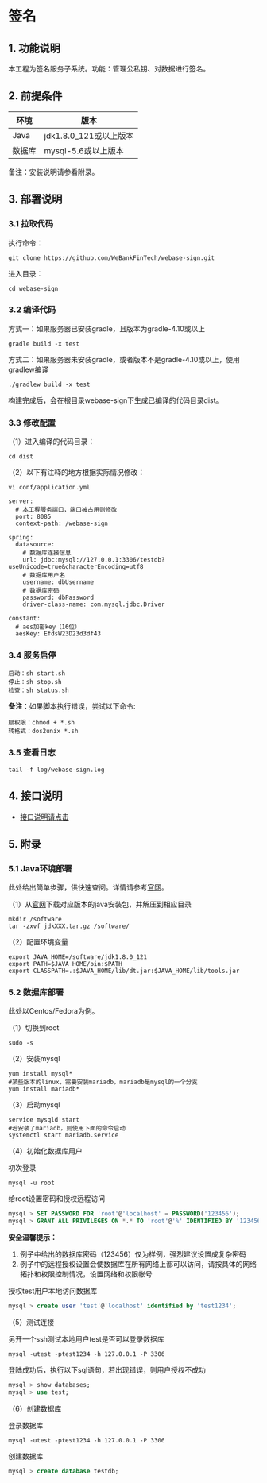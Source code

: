 # 签名

## 1. 功能说明

本工程为签名服务子系统。功能：管理公私钥、对数据进行签名。

## 2. 前提条件

| 环境     | 版本              |
| ------ | --------------- |
| Java   | jdk1.8.0_121或以上版本    |
| 数据库    | mysql-5.6或以上版本  |
备注：安装说明请参看附录。

## 3. 部署说明

### 3.1 拉取代码
执行命令：
```
git clone https://github.com/WeBankFinTech/webase-sign.git
```

进入目录：

```
cd webase-sign
```

### 3.2 编译代码

方式一：如果服务器已安装gradle，且版本为gradle-4.10或以上

```shell
gradle build -x test
```
方式二：如果服务器未安装gradle，或者版本不是gradle-4.10或以上，使用gradlew编译
```shell
./gradlew build -x test
```
构建完成后，会在根目录webase-sign下生成已编译的代码目录dist。

### 3.3 修改配置

（1）进入编译的代码目录：
```shell
cd dist
```
（2）以下有注释的地方根据实际情况修改：

```shell
vi conf/application.yml
```

```
server: 
  # 本工程服务端口，端口被占用则修改
  port: 8085
  context-path: /webase-sign

spring: 
  datasource: 
    # 数据库连接信息
    url: jdbc:mysql://127.0.0.1:3306/testdb?useUnicode=true&characterEncoding=utf8
    # 数据库用户名
    username: dbUsername
    # 数据库密码
    password: dbPassword
    driver-class-name: com.mysql.jdbc.Driver
    
constant: 
  # aes加密key（16位）
  aesKey: EfdsW23D23d3df43
```

### 3.4 服务启停
```shell
启动：sh start.sh
停止：sh stop.sh
检查：sh status.sh
```
**备注**：如果脚本执行错误，尝试以下命令:
```
赋权限：chmod + *.sh
转格式：dos2unix *.sh
```

### 3.5 查看日志

```shell
tail -f log/webase-sign.log
```
## 4. 接口说明

- [接口说明请点击](interface.md)


## 5. 附录

### 5.1 Java环境部署

此处给出简单步骤，供快速查阅。详情请参考[官网](http://www.oracle.com/technetwork/java/javase/downloads/index.html)。

（1）从[官网](http://www.oracle.com/technetwork/java/javase/downloads/index.html)下载对应版本的java安装包，并解压到相应目录

```shell
mkdir /software
tar -zxvf jdkXXX.tar.gz /software/
```

（2）配置环境变量

```shell
export JAVA_HOME=/software/jdk1.8.0_121
export PATH=$JAVA_HOME/bin:$PATH 
export CLASSPATH=.:$JAVA_HOME/lib/dt.jar:$JAVA_HOME/lib/tools.jar
```

### 5.2 数据库部署

此处以Centos/Fedora为例。

（1）切换到root

```shell
sudo -s
```

（2）安装mysql

```shell
yum install mysql*
#某些版本的linux，需要安装mariadb，mariadb是mysql的一个分支
yum install mariadb*
```

（3）启动mysql

```shell
service mysqld start
#若安装了mariadb，则使用下面的命令启动
systemctl start mariadb.service
```

（4）初始化数据库用户

初次登录
```shell
mysql -u root
```

给root设置密码和授权远程访问
```sql
mysql > SET PASSWORD FOR 'root'@'localhost' = PASSWORD('123456');
mysql > GRANT ALL PRIVILEGES ON *.* TO 'root'@'%' IDENTIFIED BY '123456' WITH GRANT OPTION;
```

**安全温馨提示：**

1. 例子中给出的数据库密码（123456）仅为样例，强烈建议设置成复杂密码
2. 例子中的远程授权设置会使数据库在所有网络上都可以访问，请按具体的网络拓扑和权限控制情况，设置网络和权限帐号

授权test用户本地访问数据库
```sql
mysql > create user 'test'@'localhost' identified by 'test1234';
```

（5）测试连接

另开一个ssh测试本地用户test是否可以登录数据库

```shell
mysql -utest -ptest1234 -h 127.0.0.1 -P 3306
```

登陆成功后，执行以下sql语句，若出现错误，则用户授权不成功

```sql
mysql > show databases;
mysql > use test;
```
（6）创建数据库

登录数据库

```shell
mysql -utest -ptest1234 -h 127.0.0.1 -P 3306
```

创建数据库

```sql
mysql > create database testdb;
```
